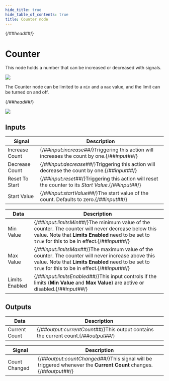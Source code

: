 ```yaml
---
hide_title: true
hide_table_of_contents: true
title: Counter node
---
```


{/*##head##*/}

# Counter

This node holds a <span className="ndl-data">number</span> that can be increased or decreased with <span className="ndl-signal">signals</span>.

<div className="ndl-image-with-background l">

![](/nodes/math/counter/counter_node.png)

</div>

The Counter node can be limited to a `min` and a `max` value, and the limit can be turned on and off.

{/*##head##*/}

<div className="ndl-image-with-background l">

![](/nodes/math/counter/counter.gif)

</div>

## Inputs

| Signal                                             | Description                                                                                     |
| -------------------------------------------------- | ----------------------------------------------------------------------------------------------- |
| <span className="ndl-signal">Increase Count</span> | {/*##input:increase##*/}Triggering this action will increases the count by one.{/*##input##*/}          |
| <span className="ndl-signal">Decrease Count</span> | {/*##input:decrease##*/}Triggering this action will decrease the count by one.{/*##input##*/}           |
| <span className="ndl-signal">Reset To Start</span> | {/*##input:reset##*/}Triggering this action will reset the counter to its _Start Value_.{/*##input##*/} |
| <span className="ndl-signal">Start Value</span>    | {/*##input:startValue##*/}The start value of the count. Defaults to zero.{/*##input##*/}                |

| Data                                             | Description                                                                                                                                                                                         |
| ------------------------------------------------ | --------------------------------------------------------------------------------------------------------------------------------------------------------------------------------------------------- |
| <span className="ndl-data">Min Value</span>      | {/*##input:limitsMin##*/}The minimum value of the counter. The counter will never decrease below this value. Note that **Limits Enabled** need to be set to `true` for this to be in effect.{/*##input##*/} |
| <span className="ndl-data">Max Value</span>      | {/*##input:limitsMax##*/}The maximum value of the counter. The counter will never increase above this value. Note that **Limits Enabled** need to be set to `true` for this to be in effect.{/*##input##*/} |
| <span className="ndl-data">Limits Enabled</span> | {/*##input:limitsEnabled##*/}This input controls if the limits (**Min Value** and **Max Value**) are active or disabled.{/*##input##*/}                                                                     |

## Outputs

| Data                                            | Description                                                                  |
| ----------------------------------------------- | ---------------------------------------------------------------------------- |
| <span className="ndl-data">Current Count</span> | {/*##output:currentCount##*/}This output contains the current count.{/*##output##*/} |

| Signal                                            | Description                                                                                                |
| ------------------------------------------------- | ---------------------------------------------------------------------------------------------------------- |
| <span className="ndl-signal">Count Changed</span> | {/*##output:countChanged##*/}This signal will be triggered whenever the **Current Count** changes.{/*##output##*/} |
